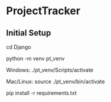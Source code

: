 # ProjectTracker

## Initial Setup

cd Django

python -m venv pt_venv

Windows: ./pt_venv/Scripts/activate

Mac/Linux: source ./pt_venv/bin/activate

pip install -r requirements.txt
